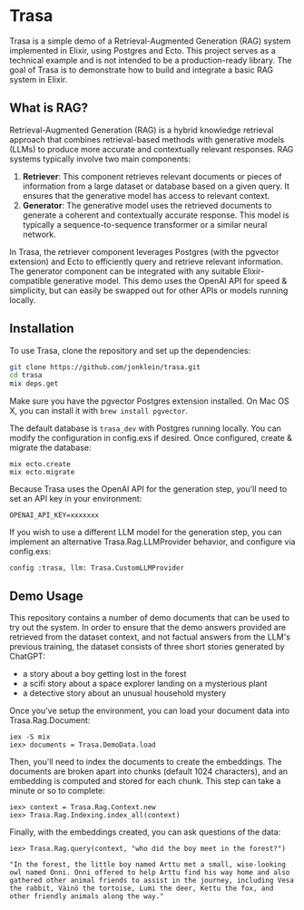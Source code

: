 # Trasa

Trasa is a simple demo of a Retrieval-Augmented Generation (RAG) system implemented in Elixir, using Postgres and Ecto. This project serves as a technical example and is not intended to be a production-ready library. The goal of Trasa is to demonstrate how to build and integrate a basic RAG system in Elixir.

## What is RAG?

Retrieval-Augmented Generation (RAG) is a hybrid knowledge retrieval approach that combines retrieval-based methods with generative models (LLMs) to produce more accurate and contextually relevant responses. RAG systems typically involve two main components:

1. **Retriever**: This component retrieves relevant documents or pieces of information from a large dataset or database based on a given query. It ensures that the generative model has access to relevant context.
2. **Generator**: The generative model uses the retrieved documents to generate a coherent and contextually accurate response. This model is typically a sequence-to-sequence transformer or a similar neural network.

In Trasa, the retriever component leverages Postgres (with the pgvector extension) and Ecto to efficiently query and retrieve relevant information.  The generator component can be integrated with any suitable Elixir-compatible generative model.  This demo uses the OpenAI API for speed & simplicity, but can easily be swapped out for other APIs or models running locally.

## Installation

To use Trasa, clone the repository and set up the dependencies:

```bash
git clone https://github.com/jonklein/trasa.git
cd trasa
mix deps.get
```

Make sure you have the pgvector Postgres extension installed. On Mac OS X, you can install it with `brew install pgvector`.

The default database is `trasa_dev` with Postgres running locally.  You can modify the configuration in config.exs if desired.  Once configured, create & migrate the database:

```
mix ecto.create
mix ecto.migrate
```

Because Trasa uses the OpenAI API for the generation step, you'll need to set an API key in your environment:

```
OPENAI_API_KEY=xxxxxxx
```

If you wish to use a different LLM model for the generation step, you can implement an alternative Trasa.Rag.LLMProvider behavior, and configure via config.exs:

```
config :trasa, llm: Trasa.CustomLLMProvider
```

## Demo Usage

This repository contains a number of demo documents that can be used to try out the system.  In order to ensure that the demo answers provided are retrieved from the dataset context, and not factual answers from the LLM's previous training, the dataset consists of three short stories generated by ChatGPT:

- a story about a boy getting lost in the forest
- a scifi story about a space explorer landing on a mysterious plant
- a detective story about an unusual household mystery

Once you've setup the environment, you can load your document data into Trasa.Rag.Document:

```
iex -S mix
iex> documents = Trasa.DemoData.load
```

Then, you'll need to index the documents to create the embeddings.  The documents are broken apart into chunks (default 1024 characters), and an embedding is computed and stored for each chunk.  This step can take a minute or so to complete:

```
iex> context = Trasa.Rag.Context.new
iex> Trasa.Rag.Indexing.index_all(context)
```

Finally, with the embeddings created, you can ask questions of the data:

```
iex> Trasa.Rag.query(context, "who did the boy meet in the forest?")

"In the forest, the little boy named Arttu met a small, wise-looking owl named Onni. Onni offered to help Arttu find his way home and also gathered other animal friends to assist in the journey, including Vesa the rabbit, Väinö the tortoise, Lumi the deer, Kettu the fox, and other friendly animals along the way."
```